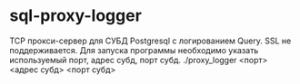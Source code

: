 # sql-proxy-logger
TCP прокси-сервер для СУБД Postgresql с логированием Query. SSL не поддерживается. 
Для запуска программы необходимо указать используемый порт, адрес субд, порт субд.
./proxy_logger <порт> <адрес субд> <порт субд>
